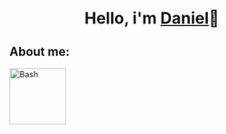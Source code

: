 <H1 align="center"> Hello, i'm <a href="https://github.com/Dgarridoo">Daniel</a>👋</h1>

<h2>About me:</h2>


<img src="https://img.shields.io/badge/Bash-orange?logo=gnu-bash&logoColor=white" alt="Bash" width="100">

